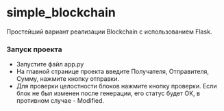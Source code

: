 # simple_blockchain

Простейший вариант реализации Blockchain с использованием Flask. 

### Запуск проекта 

- Запустите файл app.py
- На главной странице проекта введите Получателя, Отправителя, Сумму, нажмите кнопку отправки.
- Для проверки целостности блоков нажмите кнопку проверки. Если блок не был изменен после генерации, его статус будет ОК, в противном случае - Modified.